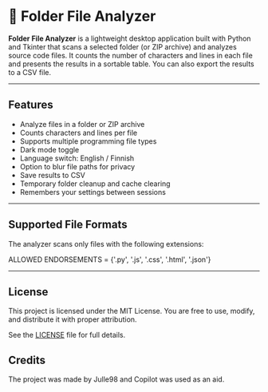 # 📁 Folder File Analyzer

**Folder File Analyzer** is a lightweight desktop application built with Python and Tkinter that scans a selected folder (or ZIP archive) and analyzes source code files. It counts the number of characters and lines in each file and presents the results in a sortable table. You can also export the results to a CSV file.

---

## Features

- Analyze files in a folder or ZIP archive
- Counts characters and lines per file
- Supports multiple programming file types
- Dark mode toggle
- Language switch: English / Finnish 
- Option to blur file paths for privacy
- Save results to CSV
- Temporary folder cleanup and cache clearing
- Remembers your settings between sessions

---

## Supported File Formats

The analyzer scans only files with the following extensions:

ALLOWED ENDORSEMENTS = {'.py', '.js', '.css', '.html', '.json'}

---

## License

This project is licensed under the MIT License. You are free to use, modify, and distribute it with proper attribution.

See the [LICENSE](LICENSE) file for full details.

## Credits

The project was made by Julle98 and Copilot was used as an aid.